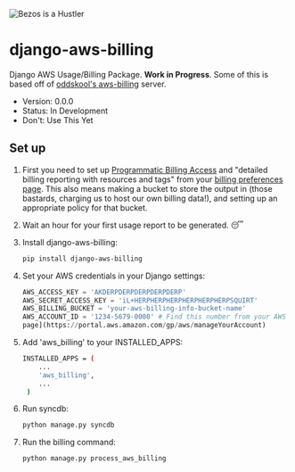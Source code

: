 ![Bezos is a Hustler](http://i.imgur.com/Lw15zkJ.jpg)

django-aws-billing
==================

Django AWS Usage/Billing Package. **Work in Progress**. Some of this is based off of [oddskool's aws-billing](https://github.com/oddskool/aws_billing) server.

* Version: 0.0.0
* Status: In Development
* Don't: Use This Yet

## Set up

1. First you need to set up [Programmatic Billing
Access](http://docs.aws.amazon.com/awsaccountbilling/latest/about/programaccess.html) and "detailed billing reporting
with resources and tags" from your [billing preferences
page](https://portal.aws.amazon.com/gp/aws/developer/account?ie=UTF8&action=billing-preferences). This also means making
a bucket to store the output in (those bastards, charging us to host our own billing data!), and setting up an
appropriate policy for that bucket.

1. Wait an hour for your first usage report to be generated. 😴

1. Install django-aws-billing:

    ```bash
    pip install django-aws-billing
    ```

1. Set your AWS credentials in your Django settings:

    ```python
    AWS_ACCESS_KEY = 'AKDERPDERPDERPDERPDERP'
    AWS_SECRET_ACCESS_KEY = 'iL+HERPHERPHERPHERPHERPHERPSQUIRT'
    AWS_BILLING_BUCKET = 'your-aws-billing-info-bucket-name'
    AWS_ACCOUNT_ID = '1234-5679-0000' # Find this number from your AWS [Manage Account
    page](https://portal.aws.amazon.com/gp/aws/manageYourAccount)
    ```

1. Add 'aws\_billing' to your INSTALLED\_APPS:

    ```bash
    INSTALLED_APPS = (
        ...
        'aws_billing',
        ...
     )
    ```

1. Run syncdb:

    ```bash
    python manage.py syncdb
    ```

1. Run the billing command:

    ```bash
    python manage.py process_aws_billing
    ```
